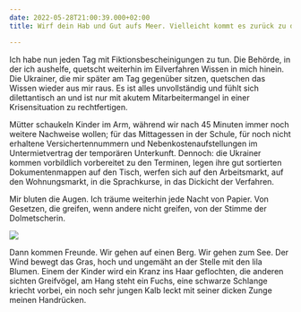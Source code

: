 ```yaml
---
date: 2022-05-28T21:00:39.000+02:00
title: Wirf dein Hab und Gut aufs Meer. Vielleicht kommt es zurück zu dir

---
```

Ich habe nun jeden Tag mit Fiktionsbescheinigungen zu tun. Die Behörde, in der ich aushelfe, quetscht weiterhin im Eilverfahren Wissen in mich hinein. Die Ukrainer, die mir später am Tag gegenüber sitzen, quetschen das Wissen wieder aus mir raus. Es ist alles unvollständig und fühlt sich dilettantisch an und ist nur mit akutem Mitarbeitermangel in einer Krisensituation zu rechtfertigen.

Mütter schaukeln Kinder im Arm, während wir nach 45 Minuten immer noch weitere Nachweise wollen; für das Mittagessen in der Schule, für noch nicht erhaltene Versichertennummern und Nebenkostenaufstellungen  im Untermietvertrag der temporären Unterkunft. Dennoch: die Ukrainer kommen vorbildlich vorbereitet zu den Terminen, legen ihre gut sortierten Dokumentenmappen auf den Tisch, werfen sich auf den Arbeitsmarkt, auf den Wohnungsmarkt, in die Sprachkurse, in das Dickicht der Verfahren. 

Mir bluten die Augen. Ich träume weiterhin jede Nacht von Papier. Von Gesetzen, die greifen, wenn andere nicht greifen, von der Stimme der Dolmetscherin. 

![](/uploads/pxl_20220527_102642005.jpg)

Dann kommen Freunde. Wir gehen auf einen Berg. Wir gehen zum See. Der Wind bewegt das Gras, hoch und ungemäht an der Stelle mit den lila Blumen. Einem der Kinder wird ein Kranz ins Haar geflochten, die anderen sichten Greifvögel, am Hang steht ein Fuchs, eine schwarze Schlange kriecht vorbei, ein noch sehr jungen Kalb leckt mit seiner dicken Zunge meinen Handrücken. 